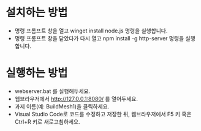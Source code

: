 # 설치하는 방법
 * 명령 프롬프트 창을 열고 winget install node.js 명령을 실행합니다.
 * 명령 프롬프트 창을 닫았다가 다시 열고 npm install -g http-server 명령을 실행합니다.

# 실행하는 방법
 * webserver.bat 를 실행해두세요.
 * 웹브라우저에서 http://127.0.0.1:8080/ 를 열어두세요.
 * 과제 이름(예: BuildMesh1)을 클릭하세요.
 * Visual Studio Code로 코드를 수정하고 저장한 뒤,
   웹브라우저에서 F5 키 혹은 Ctrl+R 키로 새로고침하세요.
